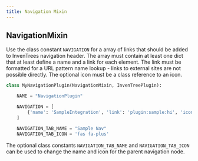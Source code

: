 ```yaml
---
title: Navigation Mixin
---
```


## NavigationMixin

Use the class constant `NAVIGATION` for a array of links that should be added to InvenTrees navigation header.
The array must contain at least one dict that at least define a name and a link for each element. The link must be formatted for a URL pattern name lookup - links to external sites are not possible directly. The optional icon must be a class reference to an icon.

``` python
class MyNavigationPlugin(NavigationMixin, InvenTreePlugin):

    NAME = "NavigationPlugin"

    NAVIGATION = [
        {'name': 'SampleIntegration', 'link': 'plugin:sample:hi', 'icon': 'fas fa-box'},
    ]

    NAVIGATION_TAB_NAME = "Sample Nav"
    NAVIGATION_TAB_ICON = 'fas fa-plus'
```

The optional class constants `NAVIGATION_TAB_NAME` and `NAVIGATION_TAB_ICON` can be used to change the name and icon for the parent navigation node.
